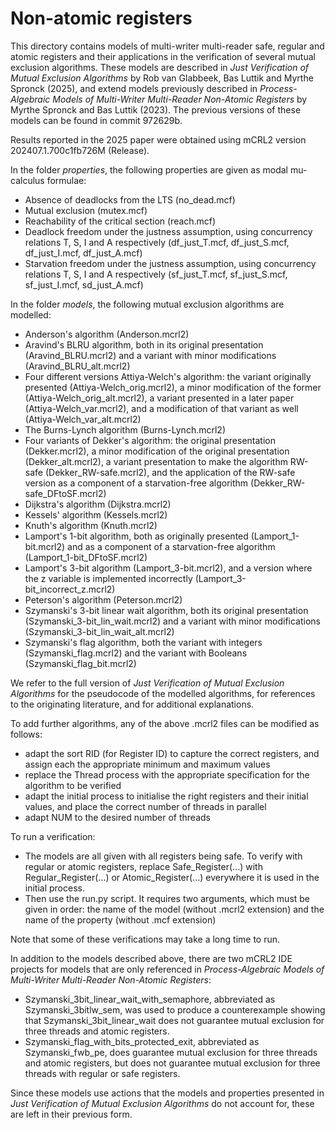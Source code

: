# Non-atomic registers 

This directory contains models of multi-writer multi-reader safe, regular and atomic registers and their applications in the verification of several mutual exclusion algorithms.
These models are described in *Just Verification of Mutual Exclusion Algorithms* by Rob van Glabbeek, Bas Luttik and Myrthe Spronck (2025), and extend models previously described in *Process-Algebraic Models of Multi-Writer Multi-Reader Non-Atomic Registers* by Myrthe Spronck and Bas Luttik (2023).
The previous versions of these models can be found in commit 972629b.

Results reported in the 2025 paper were obtained using mCRL2 version 202407.1.700c1fb726M (Release).

In the folder *properties*, the following properties are given as modal mu-calculus formulae:
* Absence of deadlocks from the LTS (no_dead.mcf)
* Mutual exclusion (mutex.mcf)
* Reachability of the critical section (reach.mcf)
* Deadlock freedom under the justness assumption, using concurrency relations T, S, I and A respectively (df_just_T.mcf, df_just_S.mcf, df_just_I.mcf, df_just_A.mcf)
* Starvation freedom under the justness assumption, using concurrency relations T, S, I and A respectively (sf_just_T.mcf, sf_just_S.mcf, sf_just_I.mcf, sd_just_A.mcf)

In the folder *models*, the following mutual exclusion algorithms are modelled:
* Anderson's algorithm (Anderson.mcrl2)
* Aravind's BLRU algorithm, both in its original presentation (Aravind_BLRU.mcrl2) and a variant with minor modifications (Aravind_BLRU_alt.mcrl2)
* Four different versions Attiya-Welch's algorithm: the variant originally presented (Attiya-Welch_orig.mcrl2), a minor modification of the former (Attiya-Welch_orig_alt.mcrl2), a variant presented in a later paper (Attiya-Welch_var.mcrl2), and a modification of that variant as well (Attiya-Welch_var_alt.mcrl2)
* The Burns-Lynch algorithm (Burns-Lynch.mcrl2)
* Four variants of Dekker's algorithm: the original presentation (Dekker.mcrl2), a minor modification of the original presentation (Dekker_alt.mcrl2), a variant presentation to make the algorithm RW-safe (Dekker_RW-safe.mcrl2), and the application of the RW-safe version as a component of a starvation-free algorithm (Dekker_RW-safe_DFtoSF.mcrl2)
* Dijkstra's algorithm (Dijkstra.mcrl2)
* Kessels' algorithm (Kessels.mcrl2)
* Knuth's algorithm (Knuth.mcrl2)
* Lamport's 1-bit algorithm, both as originally presented (Lamport_1-bit.mcrl2) and as a component of a starvation-free algorithm (Lamport_1-bit_DFtoSF.mcrl2)
* Lamport's 3-bit algorithm (Lamport_3-bit.mcrl2), and a version where the z variable is implemented incorrectly (Lamport_3-bit_incorrect_z.mcrl2)
* Peterson's algorithm (Peterson.mcrl2)
* Szymanski's 3-bit linear wait algorithm, both its original presentation (Szymanski_3-bit_lin_wait.mcrl2) and a variant with minor modifications (Szymanski_3-bit_lin_wait_alt.mcrl2)
* Szymanski's flag algorithm, both the variant with integers (Szymanski_flag.mcrl2) and the variant with Booleans (Szymanski_flag_bit.mcrl2)

We refer to the full version of *Just Verification of Mutual Exclusion Algorithms* for the pseudocode of the modelled algorithms, for references to the originating literature, and for additional explanations.

To add further algorithms, any of the above .mcrl2 files can be modified as follows:
* adapt the sort RID (for Register ID) to capture the correct registers, and assign each the appropriate minimum and maximum values
* replace the Thread process with the appropriate specification for the algorithm to be verified
* adapt the initial process to initialise the right registers and their initial values, and place the correct number of threads in parallel
* adapt NUM to the desired number of threads

To run a verification:
* The models are all given with all registers being safe. To verify with regular or atomic registers, replace Safe_Register(...) with Regular_Register(...) or Atomic_Register(...) everywhere it is used in the initial process.
* Then use the run.py script. It requires two arguments, which must be given in order: the name of the model (without .mcrl2 extension) and the name of the property (without .mcf extension)

Note that some of these verifications may take a long time to run.

In addition to the models described above, there are two mCRL2 IDE projects for models that are only referenced in *Process-Algebraic Models of Multi-Writer Multi-Reader Non-Atomic Registers*:
* Szymanski_3bit_linear_wait_with_semaphore, abbreviated as Szymanski_3bitlw_sem, was used to produce a counterexample showing that Szymanski_3bit_linear_wait does not guarantee mutual exclusion for three threads and atomic registers.
* Szymanski_flag_with_bits_protected_exit, abbreviated as Szymanski_fwb_pe, does guarantee mutual exclusion for three threads and atomic registers, but does not guarantee mutual exclusion for three threads with regular or safe registers.
  
Since these models use actions that the models and properties presented in *Just Verification of Mutual Exclusion Algorithms* do not account for, these are left in their previous form.




